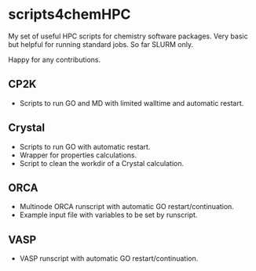# scripts4chemHPC
My set of useful HPC scripts for chemistry software packages. Very basic but helpful for running standard jobs. So far SLURM only.

Happy for any contributions.

## CP2K

* Scripts to run GO and MD with limited walltime and automatic restart.

## Crystal

* Scripts to run GO with automatic restart.
* Wrapper for properties calculations.
* Script to clean the workdir of a Crystal calculation.

## ORCA

* Multinode ORCA runscript with automatic GO restart/continuation.
* Example input file with variables to be set by runscript.

## VASP

* VASP runscript with automatic GO restart/continuation.
